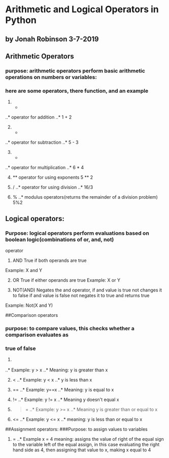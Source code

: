 

# Arithmetic and Logical Operators in Python
## by Jonah Robinson 3-7-2019

## Arithmetic Operators
### purpose: arithmetic operators perform basic arithmetic operations on numbers or variables:
### here are some operators, there function, and an example

1. +
..* operator for addition
..* 1 + 2

2. -
..* operator for subtraction
..* 5 - 3

3. *
..* operator for multiplication
..* 6 * 4

4. **
operator for using exponents
 5 ** 2

5. /
..* operator for using division
..* 16/3

6. %
 ..* modulus operators(returns the remainder of a division problem)
 5%2

## Logical operators:
### Purpose: logical operators perform evaluations based on boolean logic(combinations of or, and, not)

operator

1. AND
True if both operands are true

Example: X and Y

2. OR
True if either operands are true
Example: X or Y

3. NOT(AND)
Negates the and operator, if and value is true not changes it to false
if and value is false not negates it to true and returns true

Example: Not(X and Y)

##Comparison operators
### purpose: to compare values, this checks whether a comparison evaluates as
### true of false


1. >
..* Example: y > x
..* Meaning: y is greater than x

2. <
..* Example: y < x
..* y is less than x

3.  ==
..* Example: y==x
..* Meaning: y is equal to x

4. !=
..* Example: y != x
..* Meaning y doesn't equal x

5. >=
..* Example: y >= x
..* Meaning y is greater than or equal to x

6. <=
..* Example: y <= x
..* meaning: y is less than or equal to x

##Assignment operators:
###Purpose: to assign values to variables

1. =
..* Example x = 4
meaning: assigns the value of right of the equal sign to the variable left of the equal assign, in this case evaluating the right hand side as 4, then assigning that value to x, making x equal to 4
